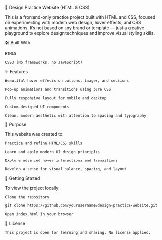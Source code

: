 🎨 Design Practice Website (HTML & CSS)

This is a frontend-only practice project built with HTML and CSS, focused on experimenting with modern web design, hover effects, and CSS animations. It’s not based on any brand or template — just a creative playground to explore design techniques and improve visual styling skills.

🛠️ Built With
    

    HTML5

    CSS3 (No frameworks, no JavaScript)

✨ Features

    Beautiful hover effects on buttons, images, and sections

    Pop-up animations and transitions using pure CSS

    Fully responsive layout for mobile and desktop

    Custom-designed UI components

    Clean, modern aesthetic with attention to spacing and typography

🎯 Purpose

This website was created to:

    Practice and refine HTML/CSS skills

    Learn and apply modern UI design principles

    Explore advanced hover interactions and transitions

    Develop a sense for visual balance, spacing, and layout

🚀 Getting Started

To view the project locally:

    Clone the repository

    git clone https://github.com/yourusername/design-practice-website.git

    Open index.html in your browser
    
📄 License

    This project is open for learning and sharing. No license applied.
